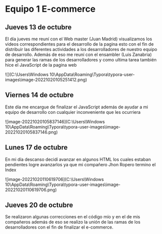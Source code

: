 # Equipo 1 E-commerce

## Jueves 13 de octubre

El día jueves me reuní con el Web master (Juan Madrid) visualizamos los videos correspondientes para el desarrollo de la pagina esto con el fin de distribuir las diferentes actividades a los desarrolladores de nuestro equipo de desarrollo. Además de eso me reuní con el ensambler (Luis Zanabria) para generar las ramas de los desarrolladores y como ultima tarea también hice el JavaScript de la pagina web

![](C:\Users\Windows 10\AppData\Roaming\Typora\typora-user-images\image-20221020105251412.png)

## Viernes 14 de octubre

Este día me encargue de finalizar el JavaScript además de ayudar a mi equipo de desarrollo con cualquier inconveniente que les ocurriera



![image-20221020105837146](C:\Users\Windows 10\AppData\Roaming\Typora\typora-user-images\image-20221020105837146.png)

## Lunes 17 de octubre

En mi día descanso decidí avanzar en algunos HTML los cuales estaban pendientes logre avanzarlos ya que mi compañero Jhon Ropero termino el Index

![image-20221020110619706](C:\Users\Windows 10\AppData\Roaming\Typora\typora-user-images\image-20221020110619706.png)

## Jueves 20 de octubre

Se realizaron algunas correcciones en el código mío y en el de mis compañeros además de eso se realizo la unión de las ramas de los desarrolladores con el fin de finalizar el e-commerce.